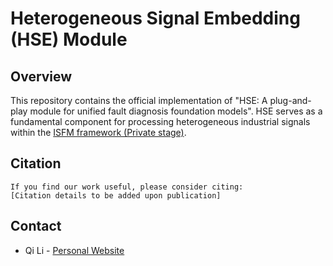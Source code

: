 # Heterogeneous Signal Embedding (HSE) Module

## Overview
This repository contains the official implementation of "HSE: A plug-and-play module for unified fault diagnosis foundation models". HSE serves as a fundamental component for processing heterogeneous industrial signals within the [ISFM framework (Private stage)](https://github.com/liq22/ISFM).


## Citation
```
If you find our work useful, please consider citing:
[Citation details to be added upon publication]
```

## Contact
- Qi Li - [Personal Website](https://liq22.github.io/)
